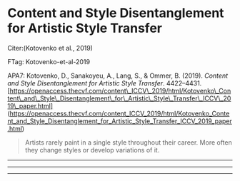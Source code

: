 Content and Style Disentanglement for Artistic Style Transfer
=============================================================



Citer:(Kotovenko et al., 2019)

FTag: Kotovenko-et-al-2019

APA7: Kotovenko, D., Sanakoyeu, A., Lang, S., & Ommer, B. (2019). _Content and Style Disentanglement for Artistic Style Transfer_. 4422–4431. [https://openaccess.thecvf.com/content\_ICCV\_2019/html/Kotovenko\_Content\_and\_Style\_Disentanglement\_for\_Artistic\_Style\_Transfer\_ICCV\_2019\_paper.html] (https://openaccess.thecvf.com/content_ICCV_2019/html/Kotovenko_Content_and_Style_Disentanglement_for_Artistic_Style_Transfer_ICCV_2019_paper.html)



>Artists rarely paint in a single style throughout their career. More often they change styles or develop variations of it.
----------------------------------------------------------------------------------------------------------------------------






----

----

